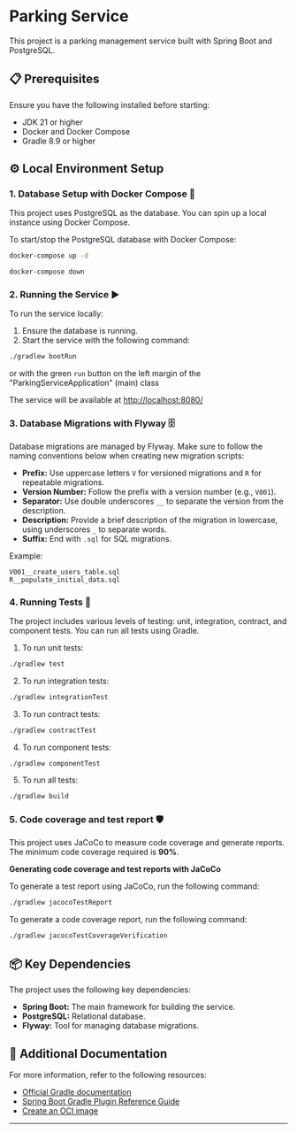 
# Parking Service

This project is a parking management service built with Spring Boot and PostgreSQL.

## 📋 Prerequisites

Ensure you have the following installed before starting:

- JDK 21 or higher
- Docker and Docker Compose
- Gradle 8.9 or higher

## ⚙️ Local Environment Setup

### 1. Database Setup with Docker Compose 🐳

This project uses PostgreSQL as the database. You can spin up a local instance using Docker Compose.

To start/stop the PostgreSQL database with Docker Compose:

```bash
docker-compose up -d

docker-compose down
```


### 2. Running the Service ▶️

To run the service locally:

1. Ensure the database is running.
2. Start the service with the following command:

```bash
./gradlew bootRun
```

or with the green `run` button on the left margin of the "ParkingServiceApplication" (main) class

The service will be available at [http://localhost:8080/](http://localhost:8080/)

### 3. Database Migrations with Flyway 🗄️

Database migrations are managed by Flyway. Make sure to follow the naming conventions below when creating new migration scripts:

- **Prefix:** Use uppercase letters `V` for versioned migrations and `R` for repeatable migrations.
- **Version Number:** Follow the prefix with a version number (e.g., `V001`).
- **Separator:** Use double underscores `__` to separate the version from the description.
- **Description:** Provide a brief description of the migration in lowercase, using underscores `_` to separate words.
- **Suffix:** End with `.sql` for SQL migrations.

Example:

```text
V001__create_users_table.sql
R__populate_initial_data.sql
```

### 4. Running Tests 🔬

The project includes various levels of testing: unit, integration, contract, and component tests. You can run all tests using Gradle.

1. To run unit tests:

```bash
./gradlew test
```

2. To run integration tests:

```bash
./gradlew integrationTest
```

3. To run contract tests:

```bash
./gradlew contractTest
```

4. To run component tests:

```bash
./gradlew componentTest
```

5. To run all tests:

```bash
./gradlew build
```

### 5. Code coverage and test report 🛡️
This project uses JaCoCo to measure code coverage and generate reports. The minimum code coverage required is **90%**.

**Generating code coverage and test reports with JaCoCo**

To generate a test report using JaCoCo, run the following command:

```bash
./gradlew jacocoTestReport
```

To generate a code coverage report, run the following command:

```bash
./gradlew jacocoTestCoverageVerification
```


## 📦 Key Dependencies

The project uses the following key dependencies:

- **Spring Boot:** The main framework for building the service.
- **PostgreSQL:** Relational database.
- **Flyway:** Tool for managing database migrations.


## 📖 Additional Documentation

For more information, refer to the following resources:

- [Official Gradle documentation](https://docs.gradle.org)
- [Spring Boot Gradle Plugin Reference Guide](https://docs.spring.io/spring-boot/docs/current/gradle-plugin/reference/html/)
- [Create an OCI image](https://docs.spring.io/spring-boot/docs/current/gradle-plugin/reference/html/#build-image)

---
